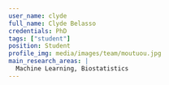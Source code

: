 ```yaml
---
user_name: clyde
full_name: Clyde Belasso
credentials: PhD
tags: ["student"]
position: Student
profile_img: media/images/team/moutuou.jpg
main_research_areas: |
  Machine Learning, Biostatistics
---
```

